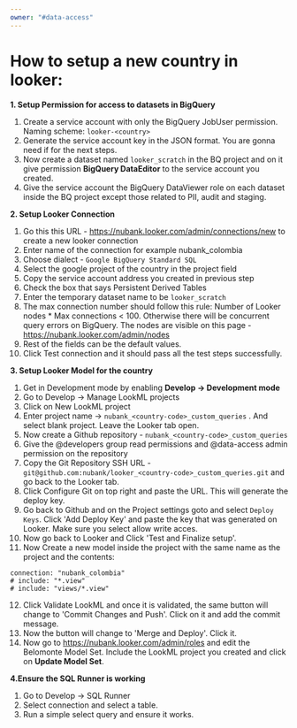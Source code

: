 ```yaml
---
owner: "#data-access"
---
```


<!-- markdownlint-disable-file -->

# How to setup a new country in looker:

**1. Setup Permission for access to datasets in BigQuery**
1. Create a service account with only the BigQuery JobUser permission. Naming scheme: `looker-<country>`
1. Generate the service account key in the JSON format. You are gonna need if for the next steps.
1. Now create a dataset named `looker_scratch` in the BQ project and on it give permission **BigQuery DataEditor** to the service account you created.
1. Give the service account the BigQuery DataViewer role on each dataset inside the BQ project except those related to PII, audit and staging.

**2. Setup Looker Connection**
1. Go this this URL - https://nubank.looker.com/admin/connections/new to create a new looker connection
1. Enter name of the connection for example nubank_colombia
1. Choose dialect - `Google BigQuery Standard SQL`
1. Select the google project of the country in the project field
1. Copy the service account address you created in previous step
1. Check the box that says Persistent Derived Tables
1. Enter the temporary dataset name to be `looker_scratch`
1. The max connection number should follow this rule: Number of Looker nodes * Max connections < 100. Otherwise there will be concurrent query errors on BigQuery. The nodes are visible on this page - https://nubank.looker.com/admin/nodes
1. Rest of the fields can be the default values.
1. Click Test connection and it should pass all the test steps successfully.

**3. Setup Looker Model for the country**
1. Get in Development mode by enabling **Develop -> Development mode**
1. Go to Develop -> Manage LookML projects
1. Click on New LookML project
1. Enter project name -> `nubank_<country-code>_custom_queries` . And select blank project. Leave the Looker tab open.
1. Now create a Github repository - `nubank_<country-code>_custom_queries`
1. Give the @developers group read permissions and @data-access admin permission on the repository
1. Copy the Git Repository SSH URL - `git@github.com:nubank/looker_<country-code>_custom_queries.git` and go back to the Looker tab.
1. Click Configure Git on top right and paste the URL. This will generate the deploy key.
1. Go back to Github and on the Project settings goto and select `Deploy Keys`. Click 'Add Deploy Key' and paste the key that was generated on Looker. Make sure you select allow write acces.
1. Now go back to Looker and Click 'Test and Finalize setup'.
1. Now Create a new model inside the project with the same name as the project and the contents:
```
connection: "nubank_colombia"
# include: "*.view"
# include: "views/*.view"
```
12. Click Validate LookML and once it is validated, the same button will change to 'Commit Changes and Push'. Click on it and add the commit message.
13. Now the button will change to 'Merge and Deploy'. Click it.
14. Now go to https://nubank.looker.com/admin/roles and edit the Belomonte Model Set. Include the LookML project you created and click on **Update Model Set**.


**4.Ensure the SQL Runner is working**
1. Go to Develop -> SQL Runner
1. Select connection and select a table.
1. Run a simple select query and ensure it works.
